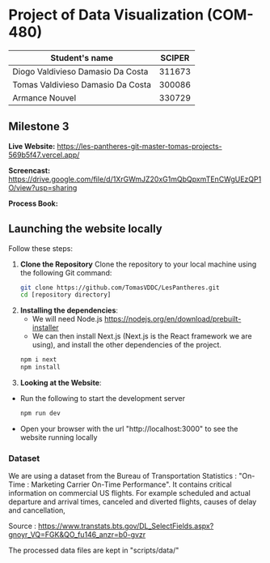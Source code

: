 # Project of Data Visualization (COM-480)

| Student's name                    | SCIPER |
| --------------------------------- | ------ |
| Diogo Valdivieso Damasio Da Costa | 311673 |
| Tomas Valdivieso Damasio Da Costa | 300086 |
| Armance Nouvel                    | 330729 |

## Milestone 3

**Live Website:** https://les-pantheres-git-master-tomas-projects-569b5f47.vercel.app/

**Screencast:** https://drive.google.com/file/d/1XrGWmJZ20xG1mQbQpxmTEnCWgUEzQP1O/view?usp=sharing

**Process Book:**


## Launching the website locally

Follow these steps:

1. **Clone the Repository**
   Clone the repository to your local machine using the following Git command:
   ```bash
   git clone https://github.com/TomasVDDC/LesPantheres.git
   cd [repository directory]
   ```
2. **Installing the dependencies**:
   - We will need Node.js https://nodejs.org/en/download/prebuilt-installer
   - We can then install Next.js (Next.js is the React framework we are using), and install the other dependencies of the project.
   ```bash
   npm i next
   npm install
   ```
3. **Looking at the Website**:

- Run the following to start the development server
  ```bash
  npm run dev
  ```
- Open your browser with the url "http://localhost:3000" to see the website running locally

### Dataset

We are using a dataset from the Bureau of Transportation Statistics : "On-Time : Marketing Carrier On-Time Performance". It contains critical information on commercial US flights. For example scheduled and actual departure and arrival times, canceled and diverted flights, causes of delay and cancellation,

Source : https://www.transtats.bts.gov/DL_SelectFields.aspx?gnoyr_VQ=FGK&QO_fu146_anzr=b0-gvzr

The processed data files are kept in "scripts/data/"
